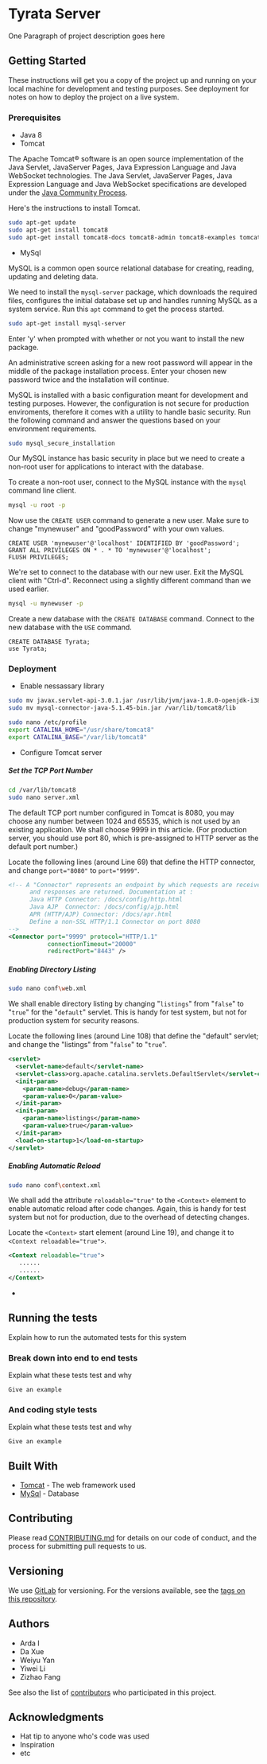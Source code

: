 

# Tyrata Server

One Paragraph of project description goes here

## Getting Started

These instructions will get you a copy of the project up and running on your local machine for development and testing purposes. See deployment for notes on how to deploy the project on a live system.

### Prerequisites

- Java 8
- Tomcat

The Apache Tomcat® software is an open source implementation of the Java Servlet, JavaServer Pages, Java Expression Language and Java WebSocket technologies. The Java Servlet, JavaServer Pages, Java Expression Language and Java WebSocket specifications are developed under the [Java Community Process](http://jcp.org/en/introduction/overview).

Here's the instructions to install Tomcat.

```bash
sudo apt-get update
sudo apt-get install tomcat8
sudo apt-get install tomcat8-docs tomcat8-admin tomcat8-examples tomcat8-user #suggested
```

- MySql

MySQL is a common open source relational database for creating, reading, updating and deleting data.

We need to install the `mysql-server` package, which downloads the required files, configures the initial database set up and handles running MySQL as a system service. Run this `apt` command to get the process started.

```bash
sudo apt-get install mysql-server
```

Enter 'y' when prompted with whether or not you want to install the new package.

An administrative screen asking for a new root password will appear in the middle of the package installation process. Enter your chosen new password twice and the installation will continue.

MySQL is installed with a basic configuration meant for development and testing purposes. However, the configuration is not secure for production enviroments, therefore it comes with a utility to handle basic security. Run the following command and answer the questions based on your environment requirements.

```bash
sudo mysql_secure_installation
```

Our MySQL instance has basic security in place but we need to create a non-root user for applications to interact with the database.

To create a non-root user, connect to the MySQL instance with the `mysql` command line client.

```bash
mysql -u root -p
```

Now use the `CREATE USER` command to generate a new user. Make sure to change "mynewuser" and "goodPassword" with your own values.

```mysql
CREATE USER 'mynewuser'@'localhost' IDENTIFIED BY 'goodPassword';
GRANT ALL PRIVILEGES ON * . * TO 'mynewuser'@'localhost';
FLUSH PRIVILEGES;
```

We're set to connect to the database with our new user. Exit the MySQL client with "Ctrl-d". Reconnect using a slightly different command than we used earlier.

```bash
mysql -u mynewuser -p
```

Create a new database with the `CREATE DATABASE` command. Connect to the new database with the `USE` command.

```mysql
CREATE DATABASE Tyrata;
use Tyrata;
```



### Deployment

- Enable nessassary library

```bash
sudo mv javax.servlet-api-3.0.1.jar /usr/lib/jvm/java-1.8.0-openjdk-i386/jre/lib/ext/
sudo mv mysql-connector-java-5.1.45-bin.jar /var/lib/tomcat8/lib
```

```bash
sudo nano /etc/profile
export CATALINA_HOME="/usr/share/tomcat8"
export CATALINA_BASE="/var/lib/tomcat8"
```

* Configure Tomcat server

##### Set the TCP Port Number

```Bash
cd /var/lib/tomcat8
sudo nano server.xml
```

The default TCP port number configured in Tomcat is 8080, you may choose any number between 1024 and 65535, which is not used by an existing application. We shall choose 9999 in this article. (For production server, you should use port 80, which is pre-assigned to HTTP server as the default port number.)

Locate the following lines (around Line 69) that define the HTTP connector, and change `port="8080"` to `port="9999"`.

```xml
<!-- A "Connector" represents an endpoint by which requests are received
      and responses are returned. Documentation at :
      Java HTTP Connector: /docs/config/http.html
      Java AJP  Connector: /docs/config/ajp.html
      APR (HTTP/AJP) Connector: /docs/apr.html
      Define a non-SSL HTTP/1.1 Connector on port 8080
-->
<Connector port="9999" protocol="HTTP/1.1"
           connectionTimeout="20000"
           redirectPort="8443" />
```

##### **Enabling Directory Listing**

```Bash
sudo nano conf\web.xml
```

We shall enable directory listing by changing "`listings`" from "`false`" to "`true`" for the "`default`" servlet. This is handy for test system, but not for production system for security reasons.

Locate the following lines (around Line 108) that define the "default" servlet; and change the "listings" from "`false`" to "`true`".

```Xml
<servlet>
  <servlet-name>default</servlet-name>
  <servlet-class>org.apache.catalina.servlets.DefaultServlet</servlet-class>
  <init-param>
    <param-name>debug</param-name>
    <param-value>0</param-value>
  </init-param>
  <init-param>
    <param-name>listings</param-name>
    <param-value>true</param-value>
  </init-param>
  <load-on-startup>1</load-on-startup>
</servlet>
```

##### **Enabling Automatic Reload**

```Bash
sudo nano conf\context.xml
```

We shall add the attribute `reloadable="true"` to the `<Context>` element to enable automatic reload after code changes. Again, this is handy for test system but not for production, due to the overhead of detecting changes.

Locate the `<Context>` start element (around Line 19), and change it to `<Context reloadable="true">`.

```Xml
<Context reloadable="true">
   ......
   ......
</Context>
```

- ​

## Running the tests

Explain how to run the automated tests for this system

### Break down into end to end tests

Explain what these tests test and why

```
Give an example
```

### And coding style tests

Explain what these tests test and why

```
Give an example
```

## Built With

* [Tomcat](http://tomcat.apache.org) - The web framework used
* [MySql](https://www.mysql.com) - Database

## Contributing

Please read [CONTRIBUTING.md](https://gist.github.com/PurpleBooth/b24679402957c63ec426) for details on our code of conduct, and the process for submitting pull requests to us.

## Versioning

We use [GitLab](https://gitlab.oit.duke.edu) for versioning. For the versions available, see the [tags on this repository](git@gitlab.oit.duke.edu:ECE651_S18/tyrata-server.git). 

## Authors

* Arda I
* Da Xue
* Weiyu Yan
* Yiwei Li
* Zizhao Fang

See also the list of [contributors](https://gitlab.oit.duke.edu/ECE651_S18/tyrata-server/graphs/master) who participated in this project.

## Acknowledgments

* Hat tip to anyone who's code was used
* Inspiration
* etc

